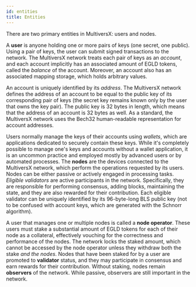 ```yaml
---
id: entities
title: Entities
---
```


There are two primary entities in MultiversX: users and nodes.

A **user** is anyone holding one or more pairs of keys (one secret, one public). Using a pair of keys, the user can submit signed transactions to the network. The MultiversX network treats each pair of keys as an _account_, and each account implicitly has an associated amount of EGLD tokens, called the _balance_ of the account. Moreover, an account also has an associated mapping storage, which holds arbitrary values.

An account is uniquely identified by its _address_. The MultiversX network defines the address of an account to be equal to the public key of its corresponding pair of keys (the secret key remains known only by the user that owns the key pair). The public key is 32 bytes in length, which means that the address of an account is 32 bytes as well. As a standard, the MultiversX network uses the Bech32 human-readable representation for account addresses.

Users normally manage the keys of their accounts using _wallets_, which are applications dedicated to securely contain these keys. While it's completely possible to manage one's keys and accounts without a wallet application, it is an uncommon practice and employed mostly by advanced users or by automated processes. The **nodes** are the devices connected to the MultiversX network, which perform the operations requested by its users. Nodes can be either passive or actively engaged in processing tasks. _Eligible validators_ are active participants in the network. Specifically, they are responsible for performing consensus, adding blocks, maintaining the state, and they are also rewarded for their contribution. Each eligible validator can be uniquely identified by its 96-byte-long BLS public key (not to be confused with account keys, which are generated with the Schnorr algorithm).

A user that manages one or multiple nodes is called a **node operator**. These users must stake a substantial amount of EGLD tokens for each of their node as a collateral, effectively vouching for the correctness and performance of the nodes. The network locks the staked amount, which cannot be accessed by the node operator unless they withdraw both the stake _and the nodes_. Nodes that have been staked for by a user are promoted to **validator** status, and they may participate in consensus and earn rewards for their contribution. Without staking, nodes remain **observers** of the network. While passive, observers are still important in the network.
